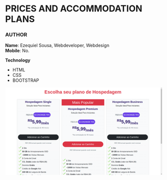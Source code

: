 # PRICES AND ACCOMMODATION PLANS

### AUTHOR
**Name**: Ezequiel Sousa, Webdeveloper, Webdesign<br>
**Mobile**: No.

**Technology**<br>
- HTML
- CSS
- BOOTSTRAP

![Screenshot Pricing Plans](screenshot-pricing-plans.png)